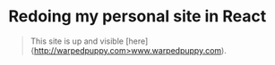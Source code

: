 # Redoing my personal site in React

> This site is up and visible [here]{http://warpedpuppy.com>www.warpedpuppy.com).